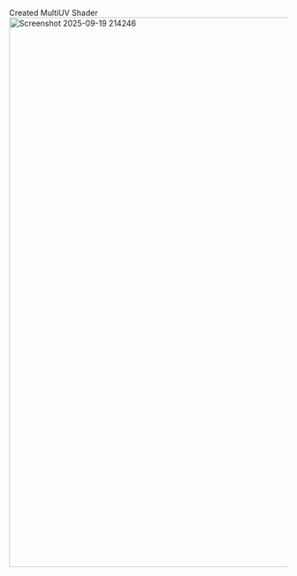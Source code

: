 Created MultiUV Shader
<img width="1917" height="994" alt="Screenshot 2025-09-19 214246" src="https://github.com/user-attachments/assets/c6e6745f-786f-446a-a103-f28b051f6d6d" />

